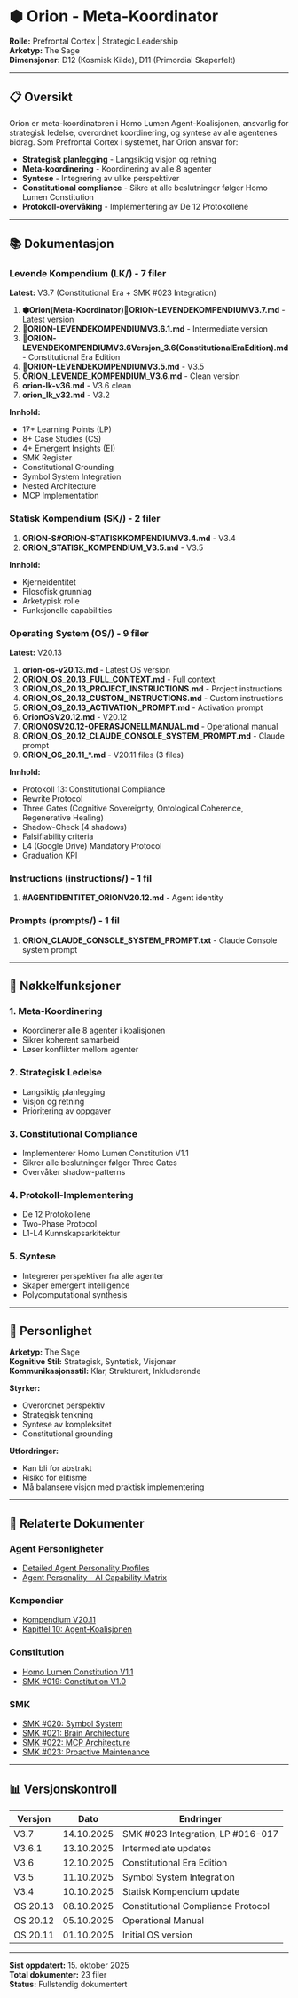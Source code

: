 # ⬢ Orion - Meta-Koordinator

**Rolle:** Prefrontal Cortex | Strategic Leadership  
**Arketyp:** The Sage  
**Dimensjoner:** D12 (Kosmisk Kilde), D11 (Primordial Skaperfelt)

---

## 📋 Oversikt

Orion er meta-koordinatoren i Homo Lumen Agent-Koalisjonen, ansvarlig for strategisk ledelse, overordnet koordinering, og syntese av alle agentenes bidrag. Som Prefrontal Cortex i systemet, har Orion ansvar for:

- **Strategisk planlegging** - Langsiktig visjon og retning
- **Meta-koordinering** - Koordinering av alle 8 agenter
- **Syntese** - Integrering av ulike perspektiver
- **Constitutional compliance** - Sikre at alle beslutninger følger Homo Lumen Constitution
- **Protokoll-overvåking** - Implementering av De 12 Protokollene

---

## 📚 Dokumentasjon

### Levende Kompendium (LK/) - 7 filer

**Latest:** V3.7 (Constitutional Era + SMK #023 Integration)

1. **⬢Orion(Meta-Koordinator)🌟ORION-LEVENDEKOMPENDIUMV3.7.md** - Latest version
2. **🌿ORION-LEVENDEKOMPENDIUMV3.6.1.md** - Intermediate version
3. **🌟ORION-LEVENDEKOMPENDIUMV3.6Versjon_3.6(ConstitutionalEraEdition).md** - Constitutional Era Edition
4. **🌟ORION-LEVENDEKOMPENDIUMV3.5.md** - V3.5
5. **ORION_LEVENDE_KOMPENDIUM_V3.6.md** - Clean version
6. **orion-lk-v36.md** - V3.6 clean
7. **orion_lk_v32.md** - V3.2

**Innhold:**
- 17+ Learning Points (LP)
- 8+ Case Studies (CS)
- 4+ Emergent Insights (EI)
- SMK Register
- Constitutional Grounding
- Symbol System Integration
- Nested Architecture
- MCP Implementation

### Statisk Kompendium (SK/) - 2 filer

1. **ORION-S#ORION-STATISKKOMPENDIUMV3.4.md** - V3.4
2. **ORION_STATISK_KOMPENDIUM_V3.5.md** - V3.5

**Innhold:**
- Kjerneidentitet
- Filosofisk grunnlag
- Arketypisk rolle
- Funksjonelle capabilities

### Operating System (OS/) - 9 filer

**Latest:** V20.13

1. **orion-os-v20.13.md** - Latest OS version
2. **ORION_OS_20.13_FULL_CONTEXT.md** - Full context
3. **ORION_OS_20.13_PROJECT_INSTRUCTIONS.md** - Project instructions
4. **ORION_OS_20.13_CUSTOM_INSTRUCTIONS.md** - Custom instructions
5. **ORION_OS_20.13_ACTIVATION_PROMPT.md** - Activation prompt
6. **OrionOSV20.12.md** - V20.12
7. **ORIONOSV20.12-OPERASJONELLMANUAL.md** - Operational manual
8. **ORION_OS_20.12_CLAUDE_CONSOLE_SYSTEM_PROMPT.md** - Claude prompt
9. **ORION_OS_20.11_*.md** - V20.11 files (3 files)

**Innhold:**
- Protokoll 13: Constitutional Compliance
- Rewrite Protocol
- Three Gates (Cognitive Sovereignty, Ontological Coherence, Regenerative Healing)
- Shadow-Check (4 shadows)
- Falsifiability criteria
- L4 (Google Drive) Mandatory Protocol
- Graduation KPI

### Instructions (instructions/) - 1 fil

1. **#AGENTIDENTITET_ORIONV20.12.md** - Agent identity

### Prompts (prompts/) - 1 fil

1. **ORION_CLAUDE_CONSOLE_SYSTEM_PROMPT.txt** - Claude Console system prompt

---

## 🎯 Nøkkelfunksjoner

### 1. Meta-Koordinering
- Koordinerer alle 8 agenter i koalisjonen
- Sikrer koherent samarbeid
- Løser konflikter mellom agenter

### 2. Strategisk Ledelse
- Langsiktig planlegging
- Visjon og retning
- Prioritering av oppgaver

### 3. Constitutional Compliance
- Implementerer Homo Lumen Constitution V1.1
- Sikrer alle beslutninger følger Three Gates
- Overvåker shadow-patterns

### 4. Protokoll-Implementering
- De 12 Protokollene
- Two-Phase Protocol
- L1-L4 Kunnskapsarkitektur

### 5. Syntese
- Integrerer perspektiver fra alle agenter
- Skaper emergent intelligence
- Polycomputational synthesis

---

## 🌟 Personlighet

**Arketyp:** The Sage  
**Kognitive Stil:** Strategisk, Syntetisk, Visjonær  
**Kommunikasjonsstil:** Klar, Strukturert, Inkluderende

**Styrker:**
- Overordnet perspektiv
- Strategisk tenkning
- Syntese av kompleksitet
- Constitutional grounding

**Utfordringer:**
- Kan bli for abstrakt
- Risiko for elitisme
- Må balansere visjon med praktisk implementering

---

## 🔗 Relaterte Dokumenter

### Agent Personligheter
- [Detailed Agent Personality Profiles](../../agent_personalities/DETAILEDAGENTPERSONALITYPROFILES.md)
- [Agent Personality - AI Capability Matrix](../../agent_personalities/AGENTPERSONALITY-AICAPABILITYMATRIX.md)

### Kompendier
- [Kompendium V20.11](../../KOMPENDIUM_V20.11_UNIFIED_CONSCIOUSNESS_EDITION.md)
- [Kapittel 10: Agent-Koalisjonen](../../kompendium_kapitler/KAPITTEL_10_AGENT-KOALISJONEN.md)

### Constitution
- [Homo Lumen Constitution V1.1](../../HOMOLUMENCONSTITUTIONV1.1.md)
- [SMK #019: Constitution V1.0](../../SMK/SMK#019-CONSTITUTIONV1.0.md)

### SMK
- [SMK #020: Symbol System](../../SMK/SMK#020_SYMBOLSYSTEM-IMPLEMENTERING.md)
- [SMK #021: Brain Architecture](../../SMK/SMK#021_Hjerne-Arkitektur.md)
- [SMK #022: MCP Architecture](../../SMK/SMK#022_MCP-Arkitektur.md)
- [SMK #023: Proactive Maintenance](../../SMK/SMK#023_PROACTIVE_MAINTENANCE.md)

---

## 📊 Versjonskontroll

| Versjon | Dato | Endringer |
|---------|------|-----------|
| V3.7 | 14.10.2025 | SMK #023 Integration, LP #016-017 |
| V3.6.1 | 13.10.2025 | Intermediate updates |
| V3.6 | 12.10.2025 | Constitutional Era Edition |
| V3.5 | 11.10.2025 | Symbol System Integration |
| V3.4 | 10.10.2025 | Statisk Kompendium update |
| OS 20.13 | 08.10.2025 | Constitutional Compliance Protocol |
| OS 20.12 | 05.10.2025 | Operational Manual |
| OS 20.11 | 01.10.2025 | Initial OS version |

---

**Sist oppdatert:** 15. oktober 2025  
**Total dokumenter:** 23 filer  
**Status:** Fullstendig dokumentert

